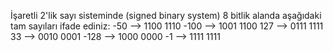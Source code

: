 İşaretli 2'lik sayı sisteminde (signed binary system) 8 bitlik alanda aşağıdaki tam sayıları ifade ediniz:
-50        --> 1100 1110
-100       --> 1001 1100
127        --> 0111 1111
33         --> 0010 0001
-128       --> 1000 0000
-1         --> 1111 1111
